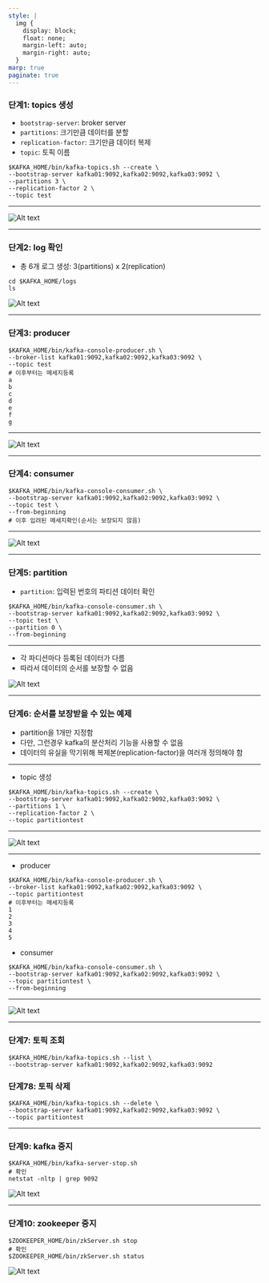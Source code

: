 ```yaml
---
style: |
  img {
    display: block;
    float: none;
    margin-left: auto;
    margin-right: auto;
  }
marp: true
paginate: true
---
```

### 단계1: topics 생성
- `bootstrap-server`: broker server
- `partitions`: 크기만큼 데이터를 분할 
- `replication-factor`: 크기만큼 데이터 복제 
- `topic`: 토픽 이름 
```shell
$KAFKA_HOME/bin/kafka-topics.sh --create \
--bootstrap-server kafka01:9092,kafka02:9092,kafka03:9092 \
--partitions 3 \
--replication-factor 2 \
--topic test
```
---
![Alt text](./img/image-31.png)

---
### 단계2: log 확인 
- 총 6개 로그 생성: 3(partitions) x 2(replication)
```shell
cd $KAFKA_HOME/logs
ls
```
![Alt text](./img/image-32.png)

---
### 단계3: producer
```shell
$KAFKA_HOME/bin/kafka-console-producer.sh \
--broker-list kafka01:9092,kafka02:9092,kafka03:9092 \
--topic test
# 이후부터는 메세지등록 
a
b
c
d
e
f
g
```
---
![Alt text](./img/image-33.png)

---
### 단계4: consumer 
```shell
$KAFKA_HOME/bin/kafka-console-consumer.sh \
--bootstrap-server kafka01:9092,kafka02:9092,kafka03:9092 \
--topic test \
--from-beginning
# 이후 입려된 메세지확인(순서는 보장되지 않음) 
```
---
![Alt text](./img/image-34.png)

---
### 단계5: partition
- `partition`: 입력된 번호의 파티션 데이터 확인 
```shell
$KAFKA_HOME/bin/kafka-console-consumer.sh \
--bootstrap-server kafka01:9092,kafka02:9092,kafka03:9092 \
--topic test \
--partition 0 \
--from-beginning
```
---
- 각 파디션마다 등록된 데이터가 다름 
- 따라서 데이터의 순서를 보장할 수 없음 

![Alt text](./img/image-35.png)

---
### 단계6: 순서를 보장받을 수 있는 예제 
- partition을 1개만 지정함
- 다만, 그런경우 kafka의 분산처리 기능을 사용할 수 없음 
- 데이터의 유실을 막기위해 복제본(replication-factor)을 여러개 정의해야 함 

---
- topic 생성 
```shell
$KAFKA_HOME/bin/kafka-topics.sh --create \
--bootstrap-server kafka01:9092,kafka02:9092,kafka03:9092 \
--partitions 1 \
--replication-factor 2 \
--topic partitiontest
```
---
![Alt text](./img/image-36.png)

---
- producer
```shell
$KAFKA_HOME/bin/kafka-console-producer.sh \
--broker-list kafka01:9092,kafka02:9092,kafka03:9092 \
--topic partitiontest
# 이후부터는 메세지등록 
1
2
3
4
5
```
- consumer 
```shell
$KAFKA_HOME/bin/kafka-console-consumer.sh \
--bootstrap-server kafka01:9092,kafka02:9092,kafka03:9092 \
--topic partitiontest \
--from-beginning
```
---
![Alt text](./img/image-37.png)

---
### 단계7: 토픽 조회 
```shell
$KAFKA_HOME/bin/kafka-topics.sh --list \
--bootstrap-server kafka01:9092,kafka02:9092,kafka03:9092
```
### 단계78: 토픽 삭제 
```shell
$KAFKA_HOME/bin/kafka-topics.sh --delete \
--bootstrap-server kafka01:9092,kafka02:9092,kafka03:9092 \
--topic partitiontest
```

---
### 단계9: kafka 중지  
```shell
$KAFKA_HOME/bin/kafka-server-stop.sh
# 확인 
netstat -nltp | grep 9092
```
![Alt text](./img/image-38.png)

---
### 단계10: zookeeper 중지 
```shell
$ZOOKEEPER_HOME/bin/zkServer.sh stop
# 확인 
$ZOOKEEPER_HOME/bin/zkServer.sh status
```
![Alt text](./img/image-39.png)


